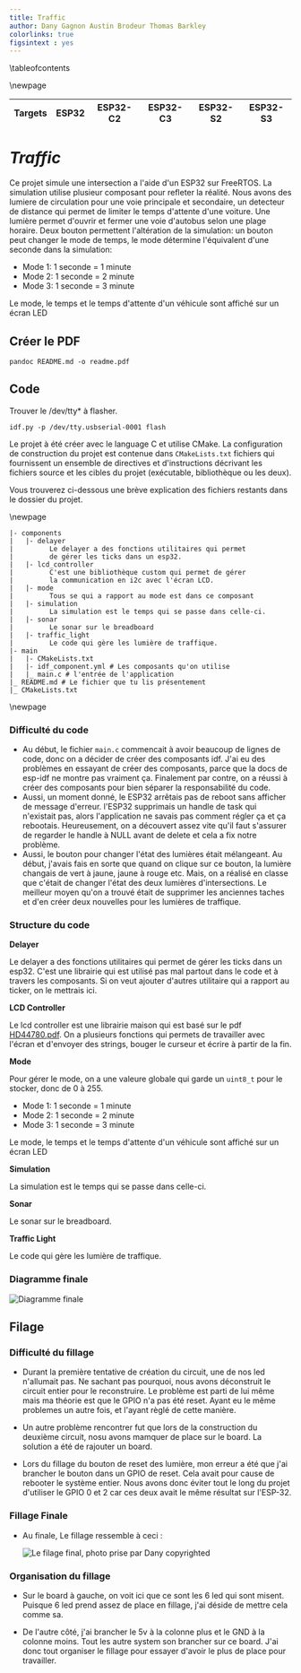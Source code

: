 ```yaml
---
title: Traffic
author: Dany Gagnon Austin Brodeur Thomas Barkley
colorlinks: true
figsintext : yes
---
```


\tableofcontents

\newpage


| Targets | ESP32 | ESP32-C2 | ESP32-C3 | ESP32-S2 | ESP32-S3 |
|---------|-------|----------|----------|----------|----------|


# _Traffic_

Ce projet simule une intersection a l'aide d'un ESP32 sur FreeRTOS.
La simulation utilise plusieur composant pour refleter la réalité.
Nous avons des lumiere de circulation pour une voie principale et secondaire, un detecteur de distance qui permet de
limiter le temps d'attente d'une voiture.
Une lumière permet d'ouvrir et fermer une voie d'autobus selon une plage horaire.
Deux bouton permettent l'altération de la simulation: un bouton peut changer le mode de temps, le mode détermine
l'équivalent d'une seconde dans la simulation:

- Mode 1: 1 seconde = 1 minute
- Mode 2: 1 seconde = 2 minute
- Mode 3: 1 seconde = 3 minute

Le mode, le temps et le temps d'attente d'un véhicule sont affiché sur un écran LED

## Créer le PDF

```shell
pandoc README.md -o readme.pdf
```

## Code

Trouver le /dev/tty* à flasher.

```shell
idf.py -p /dev/tty.usbserial-0001 flash
```

Le projet à été créer avec le language C et utilise CMake. La configuration de construction du projet est contenue
dans `CMakeLists.txt`
fichiers qui fournissent un ensemble de directives et d'instructions décrivant les fichiers source et les cibles du
projet
(exécutable, bibliothèque ou les deux).

Vous trouverez ci-dessous une brève explication des fichiers restants dans le dossier du projet.

\newpage

```
|- components
|   |- delayer
|         Le delayer a des fonctions utilitaires qui permet
|         de gérer les ticks dans un esp32.
|   |- lcd_controller
|         C'est une bibliothèque custom qui permet de gérer
|         la communication en i2c avec l'écran LCD.
|   |- mode
|         Tous se qui a rapport au mode est dans ce composant
|   |- simulation
|         La simulation est le temps qui se passe dans celle-ci.
|   |- sonar
|         Le sonar sur le breadboard
|   |- traffic_light
|         Le code qui gère les lumière de traffique.
|- main
|   |- CMakeLists.txt
|   |- idf_component.yml # Les composants qu'on utilise        
|   |_ main.c # l'entrée de l'application
|_ README.md # Le fichier que tu lis présentement
|_ CMakeLists.txt 
```

\newpage

### Difficulté du code

- Au début, le fichier `main.c` commencait à avoir beaucoup de lignes de code, donc on a décider de
créer des composants idf. J'ai eu des problèmes en essayant de créer des composants, parce que la docs
de esp-idf ne montre pas vraiment ça. Finalement par contre, on a réussi à créer des composants pour
bien séparer la responsabilité du code.
- Aussi, un moment donné, le ESP32 arrêtais pas de reboot sans afficher de message d'erreur. l'ESP32
supprimais un handle de task qui n'existait pas, alors l'application ne savais pas comment régler ça
et ça rebootais. Heureusement, on a découvert assez vite qu'il faut s'assurer de regarder le handle à NULL
avant de delete et cela a fix notre problème.
- Aussi, le bouton pour changer l'état des lumières était mélangeant. Au début, j'avais fais en sorte que quand on 
clique sur ce bouton, la lumière changais de vert à jaune, jaune à rouge etc. Mais, on a réalisé en classe que c'était
de changer l'état des deux lumières d'intersections. Le meilleur moyen qu'on a trouvé était de supprimer les anciennes taches
et d'en créer deux nouvelles pour les lumières de traffique.

### Structure du code

**Delayer**

Le delayer a des fonctions utilitaires qui permet de gérer les ticks dans un esp32. C'est une librairie qui est utilisé pas mal partout
dans le code et à travers les composants. Si on veut ajouter d'autres utilitaire qui a rapport au ticker, on le mettrais ici.

**LCD Controller**

Le lcd controller est une librairie maison qui est basé sur le pdf [HD44780.pdf](https://www.sparkfun.com/datasheets/LCD/HD44780.pdf).
On a plusieurs fonctions qui permets de travailler avec l'écran et d'envoyer des strings, bouger le curseur et écrire à partir de
la fin.

**Mode**

Pour gérer le mode, on a une valeure globale qui garde un `uint8_t` pour le stocker, donc de 0 à 255.

- Mode 1: 1 seconde = 1 minute
- Mode 2: 1 seconde = 2 minute
- Mode 3: 1 seconde = 3 minute

Le mode, le temps et le temps d'attente d'un véhicule sont affiché sur un écran LED

**Simulation**

La simulation est le temps qui se passe dans celle-ci.

**Sonar**

Le sonar sur le breadboard.

**Traffic Light**

Le code qui gère les lumière de traffique.

### Diagramme finale

![Diagramme finale](docs/diagram.png)

## Filage

### Difficulté du fillage

- Durant la première tentative de création du circuit, une de nos led n'allumait pas. Ne sachant pas pourquoi, nous
  avons déconstruit le circuit
  entier pour le reconstruire. Le problème est parti de lui même mais ma théorie est que le GPIO n'a pas été reset.
  Ayant eu le même problemes un autre fois, et l'ayant règlé de cette manière.


- Un autre problème rencontrer fut que lors de la construction du deuxième circuit, nosu avons mamquer de place sur le
  board.
  La solution a été de rajouter un board.


- Lors du fillage du bouton de reset des lumière, mon erreur a été que j'ai brancher le bouton dans un GPIO de reset.
  Cela
  avait pour cause de rebooter le système entier. Nous avons donc éviter tout le long du projet d'utiliser le GPIO 0 et
  2 car ces deux avait le même
  résultat sur l'ESP-32.

### Fillage Finale

- Au finale, Le fillage ressemble à ceci :

  ![Le filage final, photo prise par Dany copyrighted](./docs/fillage.png)

### Organisation du fillage

- Sur le board à gauche, on voit ici que ce sont les 6 led qui sont misent. Puisque 6 led prend assez de place en
  fillage,
  j'ai déside de mettre cela comme sa.


- De l'autre côté, j'ai brancher le 5v à la colonne plus et le GND à la colonne moins.
  Tout les autre system son brancher sur ce board. J'ai donc tout organiser le fillage pour essayer d'avoir le plus de
  place pour travailler.

